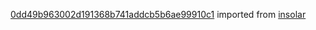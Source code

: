 [0dd49b963002d191368b741addcb5b6ae99910c1](https://github.com/insolar/insolar/commit/0dd49b963002d191368b741addcb5b6ae99910c1) imported from [insolar](https://github.com/insolar/insolar)
